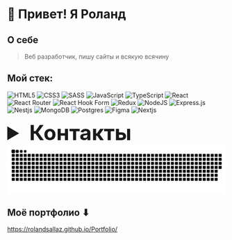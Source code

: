 <h1> 👋 Привет! Я Роланд </h1>

## О себе
>Веб разработчик, пишу сайты и всякую всячину


## Мой стек:
  ![HTML5](https://img.shields.io/badge/html5-%23E34F26.svg?style=for-the-badge&logo=html5&logoColor=white)
  ![CSS3](https://img.shields.io/badge/css3-%231572B6.svg?style=for-the-badge&logo=css3&logoColor=white)
  ![SASS](https://img.shields.io/badge/SASS-hotpink.svg?style=for-the-badge&logo=SASS&logoColor=white)
  ![JavaScript](https://img.shields.io/badge/javascript-%23323330.svg?style=for-the-badge&logo=javascript&logoColor=%23F7DF1E)
  ![TypeScript](https://img.shields.io/badge/typescript-%23007ACC.svg?style=for-the-badge&logo=typescript&logoColor=white)
  ![React](https://img.shields.io/badge/react-%2320232a.svg?style=for-the-badge&logo=react&logoColor=%2361DAFB)
  ![React Router](https://img.shields.io/badge/React_Router-CA4245?style=for-the-badge&logo=react-router&logoColor=white)
  ![React Hook Form](https://img.shields.io/badge/React%20Hook%20Form-%23EC5990.svg?style=for-the-badge&logo=reacthookform&logoColor=white)
  ![Redux](https://img.shields.io/badge/redux-%23593d88.svg?style=for-the-badge&logo=redux&logoColor=white)
  ![NodeJS](https://img.shields.io/badge/node.js-6DA55F?style=for-the-badge&logo=node.js&logoColor=white)
  ![Express.js](https://img.shields.io/badge/express.js-%23404d59.svg?style=for-the-badge&logo=express&logoColor=%2361DAFB)
  ![Nestjs](https://img.shields.io/badge/nestjs-E0234E?style=for-the-badge&logo=nestjs&logoColor=white)
  ![MongoDB](https://img.shields.io/badge/MongoDB-%234ea94b.svg?style=for-the-badge&logo=mongodb&logoColor=white)
  ![Postgres](https://img.shields.io/badge/postgres-%23316192.svg?style=for-the-badge&logo=postgresql&logoColor=white)
  ![Figma](https://img.shields.io/badge/figma-%23F24E1E.svg?style=for-the-badge&logo=figma&logoColor=white)
  ![Nextjs](https://img.shields.io/badge/figma-%23F24E1E.svg?style=for-the-badge&logo=figma&logoColor=white)

 </details>
 <details>
  <summary style="font-size: 48px; font-weight: bold;">Контакты</summary>
  <ul style="list-style:none; padding-left: 30px;">
    <li style="margin-bottom: 10px;">email: machodin@yandex.ru</li>
    <li style="margin-bottom: 10px;"><a href="https://t.me/RSallaz" target="_blank">Telegram</a></li>
    <li style="margin-bottom: 10px;"><a href="https://vk.com/id117621940" target="_blank">VK</a></li>
  </ul>
</details>


<picture>
  <source media="(prefers-color-scheme: dark)" srcset="https://github.com/RolandSallaz/RolandSallaz/blob/output/github-contribution-grid-snake-dark.svg" />
  <source media="(prefers-color-scheme: light)" srcset="https://github.com/RolandSallaz/RolandSallaz/blob/output/github-contribution-grid-snake.svg" />
  <img alt="github-snake" style="margin:auto" src="https://github.com/RolandSallaz/RolandSallaz/blob/output/github-contribution-grid-snake.svg" />
</picture>


## Моё портфолио ⬇

https://rolandsallaz.github.io/Portfolio/

